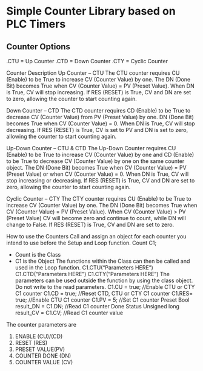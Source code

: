 # Simple Counter Library based on PLC Timers

## Counter Options

.CTU = Up Counter
.CTD = Down Counter
.CTY = Cyclic Counter

Counter Description
Up Counter – CTU
The CTU counter requires CU (Enable) to be True to increase CV (Counter Value) by one. The DN (Done Bit) becomes True when CV (Counter Value) = PV (Preset Value). When DN is True, CV will stop increasing. If RES (RESET) is True, CV and DN are set to zero, allowing the counter to start counting again.

Down Counter – CTD
The CTD counter requires CD (Enable) to be True to decrease CV (Counter Value) from PV (Preset Value) by one. DN (Done Bit) becomes True when CV (Counter Value) = 0. When DN is True, CV will stop decreasing. If RES (RESET) is True, CV is set to PV and DN is set to zero, allowing the counter to start counting again.

Up-Down Counter – CTU & CTD
The Up-Down Counter requires CU (Enable) to be True to increase CV (Counter Value) by one and CD (Enable) to be True to decrease CV (Counter Value) by one on the same counter object. The DN (Done Bit) becomes True when CV (Counter Value) = PV (Preset Value) or when CV (Counter Value) = 0. When DN is True, CV will stop increasing or decreasing. If RES (RESET) is True, CV and DN are set to zero, allowing the counter to start counting again.

Cyclic Counter – CTY
The CTY counter requires CU (Enable) to be True to increase CV (Counter Value) by one. The DN (Done Bit) becomes True when CV (Counter Value) = PV (Preset Value). When CV (Counter Value) > PV (Preset Value) CV will become zero and continue to count, while DN will change to False. If RES (RESET) is True, CV and DN are set to zero.

How to use the Counters
Call and assign an object for each counter you intend to use before the Setup and Loop function.
Count C1;
-	Count is the Class
-	C1 is the Object
The functions within the Class can then be called and used in the Loop function.
	C1.CTU(“Parameters HERE”)
	C1.CTD(“Parameters HERE”)
	C1.CTY(“Parameters HERE”)
The parameters can be used outside the function by using the class object. Do not write to the read parameters.
	C1.CU = true; //Enable CTU or CTY C1 counter
	C1.CD = true; //Reset CTD, CTU or CTY C1 counter
	C1.RES= true; //Enable CTU C1 counter
	C1.PV = 5; //Set C1 counter Preset
	Bool result_DN =  C1.DN; //Read C1 counter Done Status
	Unsigned long result_CV = C1.CV; //Read C1 counter value

The counter parameters are
1.	ENABLE (CU)/(CD)
2.	RESET (RES)
3.	PRESET VALUE(PV)
4.	COUNTER DONE (DN)
5.	COUNTER VALUE (CV)
